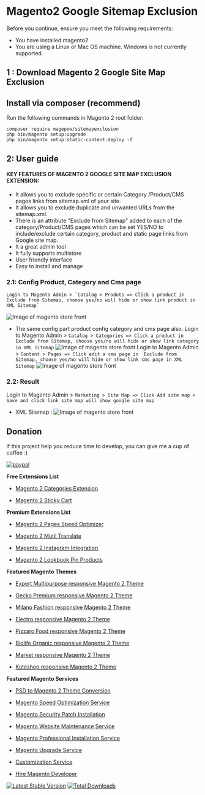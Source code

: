 # Magento2 Google Sitemap Exclusion

Before you continue, ensure you meet the following requirements:

  * You have installed magento2
  * You are using a Linux or Mac OS machine. Windows is not currently supported.


## 1 : Download Magento 2 Google Site Map Exclusion

 ## Install via composer (recommend)
Run the following commands in Magento 2 root folder:
```
composer require magepow/sitemapexclusion
php bin/magento setup:upgrade
php bin/magento setup:static-content:deploy -f
```

## 2: User guide
  #### KEY FEATURES OF MAGENTO 2 GOOGLE SITE MAP EXCLUSION EXTENSION:
  * It allows you to exclude specific or certain Category /Product/CMS pages links from sitemap.xml of your site.
  * It allows you to exclude duplicate and unwanted URLs from the sitemap.xml.
  * There is an attribute "Exclude from Sitemap" added to each of the category/Product/CMS pages which can be set YES/NO to include/exclude certain category, product and static page links from Google site map.
  * It a great admin tool
  * It fully supports multistore
  * User friendly interface
  * Easy to install and manage
  ### 2.1: Config Product, Category and Cms page 
    Login to Magento Admin > `Catalog > Produts => Click a product in  Exclude from Sitemap, choose yes/no will hide or show link product in XML Sitemap` 
   ![Image of magento store front](https://github.com/magepow/magento2-sitemap-exclusion/blob/main/media/productsitemap.png)
   * The same config part product config category and cms page also.
    Login to Magento Admin > `Catalog > Categories => Click a product in  Exclude from Sitemap, choose yes/no will hide or show link category in XML Sitemap` 
   ![Image of magento store front](https://github.com/magepow/magento2-sitemap-exclusion/blob/main/media/categorysitemap.png)
    Login to Magento Admin > `Content > Pages => Click edit a cms page in  Exclude from Sitemap, choose yes/no will hide or show link cms page in XML Sitemap` 
   ![Image of magento store front](https://github.com/magepow/magento2-sitemap-exclusion/blob/main/media/cmspagesitemap.png)
  ### 2.2: Result 
   Login to Magento Admin > `Marketing > Site Map => Click Add site map > Save and click link site map will show google site map`
  * XML Sitemap :
  ![Image of magento store front](https://github.com/magepow/magento2-sitemap-exclusion/blob/main/media/xmlsitemap.png)
 ## Donation

If this project help you reduce time to develop, you can give me a cup of coffee :) 

[![paypal](https://www.paypalobjects.com/en_US/i/btn/btn_donateCC_LG.gif)](https://www.paypal.com/paypalme/alopay)

      
**Free Extensions List**

* [Magento 2 Categories Extension](https://magepow.com/magento-categories-extension.html)

* [Magento 2 Sticky Cart](https://magepow.com/magento-sticky-cart.html)

**Premium Extensions List**

* [Magento 2 Pages Speed Optimizer](https://magepow.com/magento2-speed-optimizer.html)

* [Magento 2 Mutil Translate](https://magepow.com/magento-multi-translate.html)

* [Magento 2 Instagram Integration](https://magepow.com/magento-2-instagram.html)

* [Magento 2 Lookbook Pin Products](https://magepow.com/lookbook-pin-products.html)

**Featured Magento Themes**

* [Expert Multipurpose responsive Magento 2 Theme](https://1.envato.market/c/1314680/275988/4415?u=https://themeforest.net/item/expert-premium-responsive-magento-2-and-1-support-rtl-magento-2-/21667789)

* [Gecko Premium responsive Magento 2 Theme](https://1.envato.market/c/1314680/275988/4415?u=https://themeforest.net/item/gecko-responsive-magento-2-theme-rtl-supported/24677410)

* [Milano Fashion responsive Magento 2 Theme](https://1.envato.market/c/1314680/275988/4415?u=https://themeforest.net/item/milano-fashion-responsive-magento-1-2-theme/12141971)

* [Electro responsive Magento 2 Theme](https://1.envato.market/c/1314680/275988/4415?u=https://themeforest.net/item/electro-responsive-magento-1-2-theme/17042067)

* [Pizzaro Food responsive Magento 2 Theme](https://1.envato.market/c/1314680/275988/4415?u=https://themeforest.net/item/pizzaro-food-responsive-magento-1-2-theme/19438157)

* [Biolife Organic responsive Magento 2 Theme](https://1.envato.market/c/1314680/275988/4415?u=https://themeforest.net/item/biolife-organic-food-magento-2-theme-rtl-supported/25712510)

* [Market responsive Magento 2 Theme](https://1.envato.market/c/1314680/275988/4415?u=https://themeforest.net/item/market-responsive-magento-2-theme/22997928)

* [Kuteshop responsive Magento 2 Theme](https://1.envato.market/c/1314680/275988/4415?u=https://themeforest.net/item/kuteshop-multipurpose-responsive-magento-1-2-theme/12985435)

**Featured Magento Services**

* [PSD to Magento 2 Theme Conversion](https://magepow.com/psd-to-magento-theme-conversion.html)

* [Magento Speed Optimization Service](https://magepow.com/magento-speed-optimization-service.html)

* [Magento Security Patch Installation](https://magepow.com/magento-security-patch-installation.html)

* [Magento Website Maintenance Service](https://magepow.com/website-maintenance-service.html)

* [Magento Professional Installation Service](https://magepow.com/professional-installation-service.html)

* [Magento Upgrade Service](https://magepow.com/magento-upgrade-service.html)

* [Customization Service](https://magepow.com/customization-service.html)

* [Hire Magento Developer](https://magepow.com/hire-magento-developer.html)

[![Latest Stable Version](https://poser.pugx.org/magepow/productzoom/v/stable)](https://packagist.org/packages/magepow/infinitescroll)
[![Total Downloads](https://poser.pugx.org/magepow/productzoom/downloads)](https://packagist.org/packages/magepow/infinitescroll)
